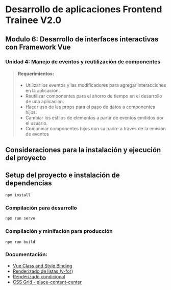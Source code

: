 
# Desarrollo de aplicaciones Frontend Trainee V2.0

## Modulo 6: Desarrollo de interfaces interactivas con Framework Vue

### Unidad 4: Manejo de eventos y reutilización de componentes


>#### Requerimientos:
>- Utilizar los eventos y las modificadores para agregar interacciones en la aplicación.
>- Reutilizar componentes para el ahorro de tiempo en el desarrollo de una aplicación.
>- Hacer uso de las props para el paso de datos a componentes hijos. 
>- Cambiar los estilos de elementos a partir de eventos emitidos por el usuario.
>- Comunicar componentes hijos con su padre a través de la emisión de eventos


## Consideraciones para la instalación y ejecución del proyecto
## Setup del proyecto e instalación de dependencias
```
npm install
```

### Compilación para desarrollo
```
npm run serve
```

### Compilación y minifación para producción
```
npm run build
```


### Documentación:
- [Vue Class and Style Binding](https://v2.vuejs.org/v2/guide/class-and-style.html)  
- [Renderizado de listas (v-for)](https://vuejs.org/guide/essentials/list.html)  
- [Renderizado condicional](https://vuejs.org/guide/essentials/conditional.html)  
- [CSS Grid - place-content-center](https://developer.mozilla.org/en-US/docs/Web/CSS/place-content) 